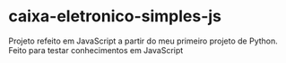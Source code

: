 # caixa-eletronico-simples-js
Projeto refeito em JavaScript a partir do meu primeiro projeto de Python. Feito para testar conhecimentos em JavaScript
